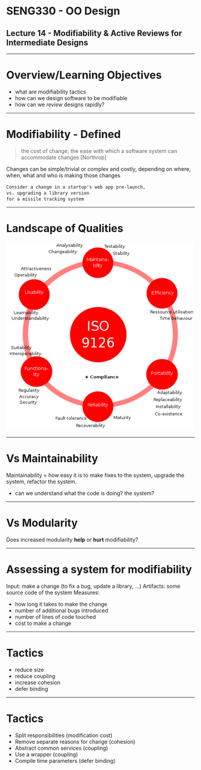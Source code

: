 # SENG330 -  OO Design
## Lecture 14 - Modifiability & Active Reviews for Intermediate Designs

<!-- page_number: true -->
<!-- footer: (c) 2017 Neil Ernst  -->

---
# Overview/Learning Objectives
* what are modifiability tactics 
* how can we design software to be modifiable
* how can we *review* designs rapidly?

---
# Modifiability - Defined
> the cost of change; the ease with which a software system can accommodate changes [Northrop]

Changes can be simple/trivial or complex and costly, depending on where, when, what and who is making those changes

	Consider a change in a startup's web app pre-launch, 
    vs. upgrading a library version 
    for a missile tracking system

---
# Landscape of Qualities
![](img/9126.png)

---
# Vs Maintainability

Maintainability = how easy it is to make fixes to the system, upgrade the system, refactor the system.
	
* can we understand what the code is doing? the system?

---
# Vs Modularity
Does increased modularity **help** or **hurt** modifiability?

---
# Assessing a system for modifiability
Input: make a change (to fix a bug, update a library, ...)
Artifacts: some source code of the system
Measures: 
* how long it takes to make the change
* number of additional bugs introduced
* number of lines of code touched
* cost to make a change

---
# Tactics
* reduce size
* reduce coupling
* increase cohesion
* defer binding

--- 
# Tactics
* Split responsibilities (modification cost)
* Remove separate reasons for change (cohesion)
* Abstract common services (coupling)
* Use a wrapper (coupling)
* Compile time parameters (defer binding)
